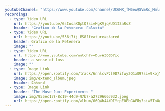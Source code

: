 ```yaml
---
youtubeChannel: "https://www.youtube.com/channel/UC6MX_fM6ewQSVmRc_Mmlr9g"
recordings:
  - type: Video URL
    url: https://youtu.be/6sIosaXDptQ?si=HgKVjqHUD1I3aRsZ
    header: "Grafico de la Petenera: Falseta"
  - type: Video URL
    url: https://youtu.be/536i7ij_RS8?feature=shared
    header: Grafico de la Petenera
    image: ""
  - type: Video URL
    url: https://www.youtube.com/watch?v=DuvWZ6DD7zc
    header: a sense of loss
    image: ""
  - type: Image Link
    url: https://open.spotify.com/track/6nnlcvP2l9D7ifwy2Q1xB9?si=9kojYanAQAya5vpBSV7jSA
    image: img/extend_album.jpeg
    header: Extend
  - type: Image Link
    header: "The Muse Duo: Experiments "
    image: img/955ec178-8c19-44d9-97b7-a27296663932.jpeg
    url: https://open.spotify.com/album/06Q4h44XDIYrpE0EbGAFMy?si=5ToOgGroT6y0MwgIliEZFg
---
```

